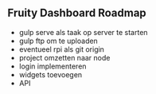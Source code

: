 ## Fruity Dashboard Roadmap

* gulp serve als taak op server te starten
* gulp ftp om te uploaden
* eventueel rpi als git origin
* project omzetten naar node
* login implementeren
* widgets toevoegen
* API